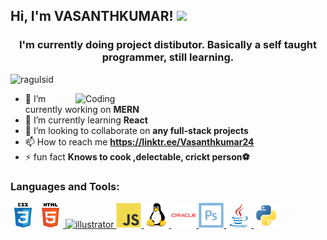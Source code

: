 <h2> Hi, I'm VASANTHKUMAR! <img src="https://media1.tenor.com/images/551d452e9eb7377fd4d189bf905a61f3/tenor.gif" width="50"></h2>
<h3 align="center"> I'm currently doing project distibutor. Basically a self taught programmer, still learning.</h3>

<p align="left"> <img src="https://komarev.com/ghpvc/?username=ragulsid&label=Profile%20views&color=0e75b6&style=flat" alt="ragulsid" /> </p>

<img align="right" alt="Coding" width="400" src="https://cdn.dribbble.com/users/121260/screenshots/2278852/opening.gif">

- 🔭 I’m currently working on **MERN**
- 🌱 I’m currently learning **React**
- 👯 I’m looking to collaborate on **any full-stack projects**
- 📫 How to reach me **https://linktr.ee/Vasanthkumar24**
- ⚡ fun fact **Knows to cook ,delectable, crickt person⚽**



<h3 align="left">Languages and Tools:</h3>
 <img src="https://raw.githubusercontent.com/devicons/devicon/master/icons/css3/css3-original-wordmark.svg" alt="css3" width="40" height="40"/> </a> <a href="https://www.w3.org/html/" target="_blank"> <img src="https://raw.githubusercontent.com/devicons/devicon/master/icons/html5/html5-original-wordmark.svg" alt="html5" width="40" height="40"/> </a> <a href="https://www.adobe.com/in/products/illustrator.html" target="_blank"> <img src="https://www.vectorlogo.zone/logos/adobe_illustrator/adobe_illustrator-icon.svg" alt="illustrator" width="40" height="40"/> </a> <a href="https://developer.mozilla.org/en-US/docs/Web/JavaScript" target="_blank"> <img src="https://raw.githubusercontent.com/devicons/devicon/master/icons/javascript/javascript-original.svg" alt="javascript" width="40" height="40"/> </a> <a href="https://www.linux.org/" target="_blank"> <img src="https://raw.githubusercontent.com/devicons/devicon/master/icons/linux/linux-original.svg" alt="linux" width="40" height="40"/> </a> <a href="https://www.oracle.com/" target="_blank"> <img src="https://raw.githubusercontent.com/devicons/devicon/master/icons/oracle/oracle-original.svg" alt="oracle" width="40" height="40"/> </a> <a href="https://www.photoshop.com/en" target="_blank"> <img src="https://raw.githubusercontent.com/devicons/devicon/master/icons/photoshop/photoshop-line.svg" alt="photoshop" width="40" height="40"/> </a> <a href="https://www.java.com" target="_blank"> <img src="https://raw.githubusercontent.com/devicons/devicon/master/icons/java/java-original.svg" alt="java" width="40" height="40"/> </a> <a href="https://www.python.org" target="_blank"> <img src="https://raw.githubusercontent.com/devicons/devicon/master/icons/python/python-original.svg" alt="python" width="40" height="40"/> </a> </p>



